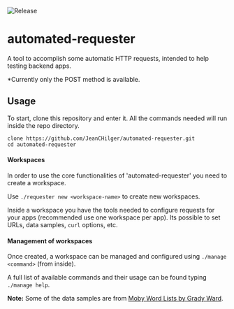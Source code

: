 ![Release](https://img.shields.io/github/release/JeanCHilger/automated-requester.svg)

# automated-requester
A tool to accomplish some automatic HTTP requests, intended to help testing backend apps.

\*Currently only the POST method is available.

## Usage
To start, clone this repository and enter it. All the commands needed will run inside the repo directory.
```
clone https://github.com/JeanCHilger/automated-requester.git
cd automated-requester
```

#### Workspaces
In order to use the core functionalities of 'automated-requester' you need to create a workspace.

Use `./requester new <workspace-name>` to create new workspaces.

Inside a workspace you have the tools needed to configure requests for your apps (recommended use one workspace per app). Its possible to set URLs, data samples, `curl` options, etc.

#### Management of workspaces
Once created, a workspace can be managed and configured using `./manage <command>` (from inside).

A full list of available commands and their usage can be found typing `./manage help`.

**Note:** Some of the data samples are from [Moby Word Lists by Grady Ward](http://www.gutenberg.org/ebooks/3201).

